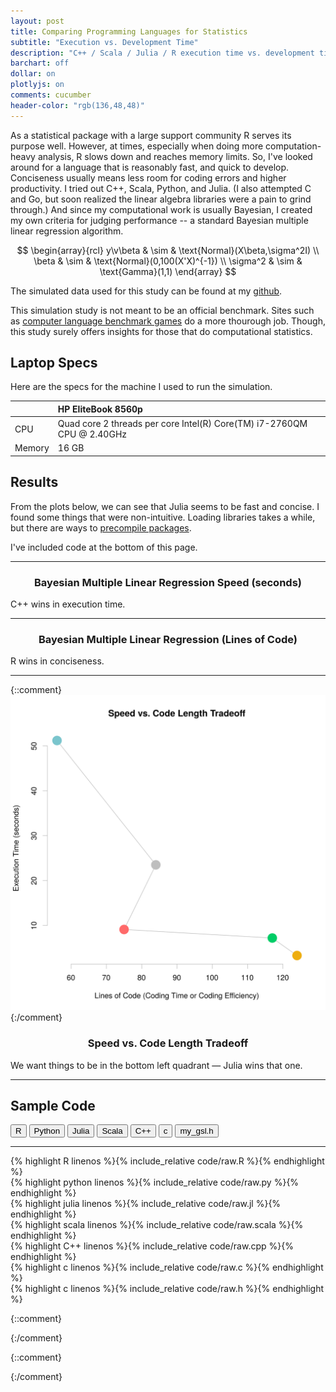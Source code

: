 ```yaml
---
layout: post
title: Comparing Programming Languages for Statistics
subtitle: "Execution vs. Development Time"
description: "C++ / Scala / Julia / R execution time vs. development time"
barchart: off
dollar: on
plotlyjs: on
comments: cucumber
header-color: "rgb(136,48,48)"
---
```


As a statistical package with a large support community R serves its purpose
well. However, at times, especially when doing more computation-heavy analysis,
R slows down and reaches memory limits. So, I've looked around for a language
that is reasonably fast, and quick to develop. Conciseness usually means less
room for coding errors and higher productivity. I tried out C++, Scala, Python,
and Julia. (I also attempted C and Go, but soon realized the linear algebra
libraries were a pain to grind through.) And since my computational work is
usually Bayesian, I created my own criteria for judging performance -- a
standard Bayesian multiple linear regression algorithm.

$$
\begin{array}{rcl}
  y\v\beta & \sim & \text{Normal}(X\beta,\sigma^2I) \\
     \beta & \sim & \text{Normal}(0,100(X'X)^{-1}) \\
  \sigma^2 & \sim & \text{Gamma}(1,1)
\end{array}
$$

The simulated data used for this study can be found at my
[github](https://github.com/luiarthur/progSpeedCompare/blob/master/data/dat.txt).

This simulation study is not meant to be an official benchmark. Sites such as
[computer language benchmark
games](http://benchmarksgame.alioth.debian.org/u64q/compare.php?lang=scala&lang2=gpp)
do a more thourough job. Though, this study surely offers insights for those
that do computational statistics.

## Laptop Specs

Here are the specs for the machine I used to run the simulation.

| | HP EliteBook 8560p|
|:---|:---|
| CPU    | Quad core 2 threads per core Intel(R) Core(TM) i7-2760QM CPU @ 2.40GHz |
| Memory | 16 GB |

## Results
From the plots below, we can see that Julia seems to be fast and concise. I
found some things that were non-intuitive. Loading libraries takes a while, but
there are ways to [precompile
packages](https://groups.google.com/forum/#!topic/julia-users/uQfBNtJksRo).

I've included code at the bottom of this page.

***

<h3 style="text-align:center"> Bayesian Multiple Linear Regression Speed (seconds) </h3> 
<div id="speed"></div>
<span class="caption text-muted"> C++ wins in execution time. </span>

***

<h3 style="text-align:center"> Bayesian Multiple Linear Regression (Lines of Code) </h3>
<div id="conciseness"></div>
<span class="caption text-muted"> R wins in conciseness. </span>

***

{::comment} ![Overall Comparison](/assets/langcompare/img/vs.svg) {:/comment}
<h3 style="text-align:center"> Speed vs. Code Length Tradeoff </h3>
<div id="scatplot" class="plotly-graph-div"></div>
<span class="caption text-muted">We want things to be in the bottom left quadrant &mdash;  Julia wins that one.</span>

***


## Sample Code
<div class="btn-group" role="group" aria-label="...">
  <button type="button" class="rcode btn btn-default">R</button>
  <button type="button" class="pycode btn btn-default">Python</button>
  <button type="button" class="jlcode btn btn-default">Julia</button>
  <button type="button" class="scalacode btn btn-default">Scala</button>
  <button type="button" class="cppcode btn btn-default">C++</button>
  <button type="button" class="ccode btn btn-default">c</button>
  <button type="button" class="hcode btn btn-default">my_gsl.h</button>
</div>

***

<div class="mycode hide" id="r">
{% highlight R linenos %}{% include_relative code/raw.R %}{% endhighlight %}
</div>
<div class="mycode hide" id="py">
{% highlight python linenos %}{% include_relative code/raw.py %}{% endhighlight %}
</div>
<div class="mycode hide" id="jl">
{% highlight julia linenos %}{% include_relative code/raw.jl %}{% endhighlight %}
</div>
<div class="mycode hide" id="scala">
{% highlight scala linenos %}{% include_relative code/raw.scala %}{% endhighlight %}
</div>
<div class="mycode hide" id="cpp">
{% highlight C++ linenos %}{% include_relative code/raw.cpp %}{% endhighlight %}
</div>
<div class="mycode hide" id="c">
{% highlight c linenos %}{% include_relative code/raw.c %}{% endhighlight %}
</div>
<div class="mycode hide" id="h">
{% highlight c linenos %}{% include_relative code/raw.h %}{% endhighlight %}
</div>


<script> 
$(document).ready(function(){
  $("button.rcode").click(function(){$(".mycode").attr("class","mycode hide"); $("#r").attr("class","mycode show");});
  $("button.pycode").click(function(){$(".mycode").attr("class","mycode hide"); $("#py").attr("class","mycode show");});
  $("button.jlcode").click(function(){$(".mycode").attr("class","mycode hide"); $("#jl").attr("class","mycode show");});
  $("button.scalacode").click(function(){$(".mycode").attr("class","mycode hide"); $("#scala").attr("class","mycode show");});
  $("button.cppcode").click(function(){$(".mycode").attr("class","mycode hide"); $("#cpp").attr("class","mycode show");});
  $("button.ccode").click(function(){$(".mycode").attr("class","mycode hide"); $("#c").attr("class","mycode show");});
  $("button.hcode").click(function(){$(".mycode").attr("class","mycode hide"); $("#h").attr("class","mycode show");});
});
</script>

{::comment}
<script>
  var data = [{code:"C++",color:"goldenrod",val:1.9},
              {code:"Scala",color:"mediumseagreen",val:5.1},
              {code:"Julia",color:"crimson",val:3.1},
              {code:"Python",color:"grey",val:23.5},
              {code:"R",color:"darkcyan",val:51.2}];
  barchart(data,"#speed",1);
</script>
{:/comment}


{::comment}
<script>
  var data = [{code:"C++",color:"goldenrod",val:124},
              {code:"Scala",color:"mediumseagreen",val:93},
              {code:"Julia",color:"crimson",val:75},
              {code:"Python",color:"grey",val:84},
              {code:"R",color:"darkcyan",val:56}];
  barchart(data,"#conciseness");
</script>
{:/comment}

<script>
    window.PLOTLYENV=window.PLOTLYENV || {};
    window.PLOTLYENV.BASE_URL="https://plot.ly";
   Plotly.newPlot('scatplot', [{"type":"scatter","y":[1.9,5.1,3.1,23.5,51.2],"text":["C++","Scala","Julia","Python","R"],"line":{"width":1,"color":"grey"},"x":[124,93,75,84,56],"marker":{"size":20,"color":["goldenrod","mediumseagreen","crimson","lightgrey","darkcyan"]}}],  {"yaxis":{"title":"Execution Time (seconds)","zeroline":false},"xaxis":{"title":"Lines of Code"},"margin":{"r":50,"l":50,"b":50,"t":0},"height":470}, {showLink: false});
</script>

<script>
    window.PLOTLYENV=window.PLOTLYENV || {};
    window.PLOTLYENV.BASE_URL="https://plot.ly";
   Plotly.newPlot('speed', [{"type":"bar","y":[1.9,5.1,3.1,23.5,51.2],"x":["C++","Scala","Julia","Python","R"],"marker":{"color":["goldenrod","mediumseagreen","crimson","lightgrey","darkcyan"]}}],  {"yaxis":{"showticklabels":false,"zeroline":false,"showgrid":false},"text":[124,93,75,84,56],"annotations":[{"xanchor":"center","yanchor":"bottom","x":"C++","text":1.9,"showarrow":false,"y":1.9},{"xanchor":"center","yanchor":"bottom","x":"Scala","text":5.1,"showarrow":false,"y":5.1},{"xanchor":"center","yanchor":"bottom","x":"Julia","text":3.1,"showarrow":false,"y":3.1},{"xanchor":"center","yanchor":"bottom","x":"Python","text":23.5,"showarrow":false,"y":23.5},{"xanchor":"center","yanchor":"bottom","x":"R","text":51.2,"showarrow":false,"y":51.2}],"margin":{"t":0},"height":470}, {showLink: false});
</script>

<script>
    window.PLOTLYENV=window.PLOTLYENV || {};
    window.PLOTLYENV.BASE_URL="https://plot.ly";
   Plotly.newPlot('conciseness', [{"type":"bar","y":[124,93,75,84,56],"x":["C++","Scala","Julia","Python","R"],"marker":{"color":["goldenrod","mediumseagreen","crimson","lightgrey","darkcyan"]}}],  {"yaxis":{"showticklabels":false,"zeroline":false,"showgrid":false},"text":[124,93,75,84,56],"annotations":[{"xanchor":"center","yanchor":"bottom","x":"C++","text":124,"showarrow":false,"y":124},{"xanchor":"center","yanchor":"bottom","x":"Scala","text":93,"showarrow":false,"y":93},{"xanchor":"center","yanchor":"bottom","x":"Julia","text":75,"showarrow":false,"y":75},{"xanchor":"center","yanchor":"bottom","x":"Python","text":84,"showarrow":false,"y":84},{"xanchor":"center","yanchor":"bottom","x":"R","text":56,"showarrow":false,"y":56}],"margin":{"t":0},"height":470}, {showLink: false});
</script>
